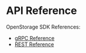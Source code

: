 # API Reference

OpenStorage SDK References:

* [gRPC Reference](generated-api.html)
* [REST Reference](rest-api.html)
